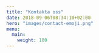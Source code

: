 ```yaml
---
title: "Kontakta oss"
date: 2018-09-06T08:34:10+02:00
hero: "images/contact-emoji.png"
menu:
  main:
    weight: 100
---
```

